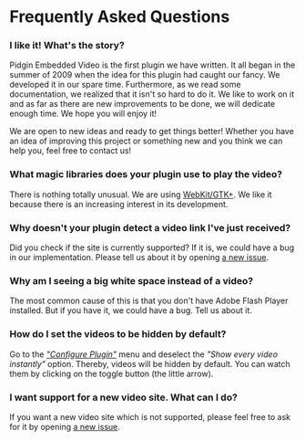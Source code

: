 # Frequently Asked Questions

### I like it! What's the story?

Pidgin Embedded Video is the first plugin we have written. It all began in the summer of 2009 when the idea for this plugin had caught our fancy. We developed it in our spare time. Furthermore, as we read some documentation, we realized that it isn't so hard to do it. We like to work on it and as far as there are new improvements to be done, we will dedicate enough time. We hope you will enjoy it!

We are open to new ideas and ready to get things better! Whether you have an idea of improving this project or something new and you think we can help you, feel free to contact us!

### What magic libraries does your plugin use to play the video?

There is nothing totally unusual. We are using [WebKit/GTK+](http://live.gnome.org/WebKitGtk). We like it because there is an increasing interest in its development.

### Why doesn't your plugin detect a video link I've just received?

Did you check if the site is currently supported? If it is, we could have a bug in our implementation. Please tell us about it by opening [a new issue](https://github.com/stefanistrate/pidgin-embeddedvideo/issues).

### Why am I seeing a big white space instead of a video?

The most common cause of this is that you don't have Adobe Flash Player installed. But if you have it, we could have a bug. Tell us about it.

### How do I set the videos to be hidden by default?

Go to the [_"Configure Plugin"_](/screenshots/configuration.png) menu and deselect the _"Show every video instantly"_ option. Thereby, videos will be hidden by default. You can watch them by clicking on the toggle button (the little arrow).

### I want support for a new video site. What can I do?

If you want a new video site which is not supported, please feel free to ask for it by opening [a new issue](https://github.com/stefanistrate/pidgin-embeddedvideo/issues).
